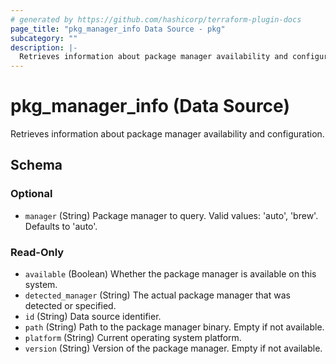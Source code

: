 ```yaml
---
# generated by https://github.com/hashicorp/terraform-plugin-docs
page_title: "pkg_manager_info Data Source - pkg"
subcategory: ""
description: |-
  Retrieves information about package manager availability and configuration.
---
```


# pkg_manager_info (Data Source)

Retrieves information about package manager availability and configuration.



<!-- schema generated by tfplugindocs -->
## Schema

### Optional

- `manager` (String) Package manager to query. Valid values: 'auto', 'brew'. Defaults to 'auto'.

### Read-Only

- `available` (Boolean) Whether the package manager is available on this system.
- `detected_manager` (String) The actual package manager that was detected or specified.
- `id` (String) Data source identifier.
- `path` (String) Path to the package manager binary. Empty if not available.
- `platform` (String) Current operating system platform.
- `version` (String) Version of the package manager. Empty if not available.
